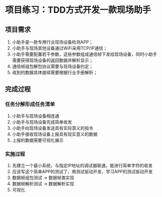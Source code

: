 # **项目练习：TDD方式开发一款现场助手**

## 项目需求
1. 小助手是一款专用行业现场设备检测APP；
2. 小助手与现场其他设备通过WiFi采用TCP/IP通信；
3. 小助手需要配置若干参数，这些参数组成通信帧下发给现场设备，同时小助手需要获得现场设备的返回数据并解析显示；
4. 通信帧组包解包协议需要与现场设备约定；
5. 收到的数据具体接续需要根据行业手册解析；

## 完成过程
### 任务分解形成任务清单
1. 小助手与现场设备相连通
2. 小助手与现场设备完成简单收发
3. 小助手向现场设备发送具有实际意义的指令
4. 小助手接收现场设备上报具有现实意义的数据
5. 上报的数据需要可视化展示


### 实施过程
1. 先建立一个最小系统，与指定IP地址的调试器联通，能进行简单字符的收发
2. 应该写这个简单APP的测试了，用测试驱动开发，学习APP的测试驱动开发
3. 数据帧组包测试 -> 数据帧类实现
4. 数据帧解析测试 -> 数据解析实现
5. 可视化